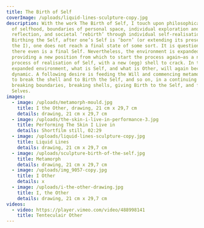 ```yaml
---
title: The Birth of Self
coverImage: /uploads/liquid-lines-sculpture-copy.jpg
description: With the work The Birth of Self, I touch upon philosophical themes
  of selfhood, boundaries of personal space, individual exploration and
  reflection, and societal ‘rebirth’ through individual self-realisation.
  Birthing the Self, after one’s Self is ‘born’ (or extending its presence in
  the I), one does not reach a final state of some sort. It is questionable if
  there even is a final Self. Nevertheless, the environment is expanded,
  providing a new position from which to start the process again—as a new
  process of realisation of Self, with a new (egg) shell to crack. In this new,
  expanded environment, what is Self, and what is Other, will again become the
  dynamic. A following desire is feeding the Will and commencing metamorphosis
  to break the shell and to Birth the Self, and so on, in a continuing flow of
  breaking boundaries, breaking shells, giving Birth to the Self, and future
  Selves.
images:
  - image: /uploads/metamorph-mould.jpg
    title: I the Other, drawing, 21 cm x 29,7 cm
    details: drawing, 21 cm x 29,7 cm
  - image: /uploads/the-skin-i-live-in-performance-3.jpg
    title: Performing The Skin I Live in
    details: Shortfilm still, 02:29
  - image: /uploads/liquid-lines-sculpture-copy.jpg
    title: Liquid Lines
    details: drawing, 21 cm x 29,7 cm
  - image: /uploads/sculpture-birth-of-the-self.jpg
    title: Metamorph
    details: drawing, 21 cm x 29,7 cm
  - image: /uploads/img_9057-copy.jpg
    title: I Other
    details: x
  - image: /uploads/i-the-other-drawing.jpg
    title: I, the Other
    details: drawing, 21 cm x 29,7 cm
videos:
  - video: https://player.vimeo.com/video/488998141
    title: Tenteculair Other
---
```

